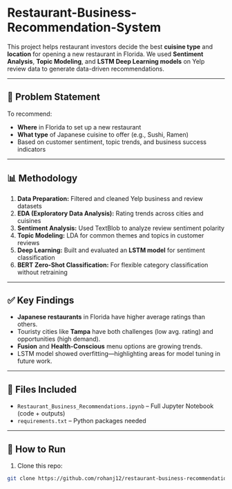 # Restaurant-Business-Recommendation-System

This project helps restaurant investors decide the best **cuisine type** and **location** for opening a new restaurant in Florida. We used **Sentiment Analysis**, **Topic Modeling**, and **LSTM Deep Learning models** on Yelp review data to generate data-driven recommendations.

---

## 📌 Problem Statement

To recommend:
- **Where** in Florida to set up a new restaurant
- **What type** of Japanese cuisine to offer (e.g., Sushi, Ramen)
- Based on customer sentiment, topic trends, and business success indicators

---

## 📊 Methodology

1. **Data Preparation:** Filtered and cleaned Yelp business and review datasets
2. **EDA (Exploratory Data Analysis):** Rating trends across cities and cuisines
3. **Sentiment Analysis:** Used TextBlob to analyze review sentiment polarity
4. **Topic Modeling:** LDA for common themes and topics in customer reviews
5. **Deep Learning:** Built and evaluated an **LSTM model** for sentiment classification
6. **BERT Zero-Shot Classification:** For flexible category classification without retraining

---

## ✅ Key Findings

- **Japanese restaurants** in Florida have higher average ratings than others.
- Touristy cities like **Tampa** have both challenges (low avg. rating) and opportunities (high demand).
- **Fusion** and **Health-Conscious** menu options are growing trends.
- LSTM model showed overfitting—highlighting areas for model tuning in future work.

---

## 📂 Files Included

- `Restaurant_Business_Recommendations.ipynb` – Full Jupyter Notebook (code + outputs)
- `requirements.txt` – Python packages needed 

---

## 🚀 How to Run

1. Clone this repo:
```bash
git clone https://github.com/rohanj12/restaurant-business-recommendation.git
